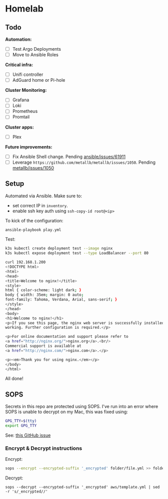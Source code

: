 # Homelab

## Todo

**Automation:**

- [ ] Test Argo Deployments
- [ ] Move to Ansible Roles 

**Critical infra:**

- [ ] Unifi controller
- [ ] AdGuard home or Pi-hole

**Cluster Monitoring:**
- [ ] Grafana
- [ ] Loki
- [ ] Prometheus
- [ ] Promtail

**Cluster apps:**

- [ ] Plex 

**Future improvements:**

- [ ] Fix Ansible Shell change. Pending [ansible/issues/61911](https://github.com/ansible/ansible/issues/61911)
- [ ] Leverage `https://github.com/metallb/metallb/issues/1050`. Pending [metallb/issues/1050](https://github.com/metallb/metallb/issues/1050)

## Setup

Automated via Ansible. Make sure to:
- set correct IP in `inventory`. 
- enable ssh key auth using `ssh-copy-id root@<ip>` 

To kick of the configuration:

```sh
ansible-playbook play.yml
```

Test:

```sh
k3s kubectl create deployment test --image nginx
k3s kubectl expose deployment test --type LoadBalancer --port 80

curl 192.168.1.200
<!DOCTYPE html>
<html>
<head>
<title>Welcome to nginx!</title>
<style>
html { color-scheme: light dark; }
body { width: 35em; margin: 0 auto;
font-family: Tahoma, Verdana, Arial, sans-serif; }
</style>
</head>
<body>
<h1>Welcome to nginx!</h1>
<p>If you see this page, the nginx web server is successfully installed and
working. Further configuration is required.</p>

<p>For online documentation and support please refer to
<a href="http://nginx.org/">nginx.org</a>.<br/>
Commercial support is available at
<a href="http://nginx.com/">nginx.com</a>.</p>

<p><em>Thank you for using nginx.</em></p>
</body>
</html>
```

All done!

## SOPS

Secrets in this repo are protected using SOPS. I've run into an error where SOPS is unable to decrypt on my Mac,
this was fixed using:

```sh
GPG_TTY=$(tty)
export GPG_TTY
```

See: [this GitHub issue](https://github.com/mozilla/sops/issues/304)

### Encrypt & Decrypt instructions

Encrypt:

```sh
sops --encrypt --encrypted-suffix '_encrypted' folder/file.yml >> folder/file_decrypted.yml
```

Decrypt:
```
sops --decrypt --encrypted-suffix '_encrypted' aws/template.yml | sed -r 's/_encrypted//'
```
